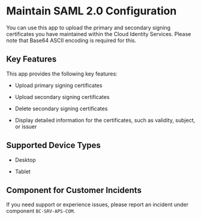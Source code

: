<!-- loio950709c564d6424babb0dcacaad2440a -->

# Maintain SAML 2.0 Configuration



You can use this app to upload the primary and secondary signing certificates you have maintained within the Cloud Identity Services. Please note that Base64 ASCII encoding is required for this.



<a name="loio950709c564d6424babb0dcacaad2440a__KeyFeatures_Title"/>

## Key Features

This app provides the following key features:



-   Upload primary signing certificates

-   Upload secondary signing certificates

-   Delete secondary signing certificates

-   Display detailed information for the certificates, such as validity, subject, or issuer




<a name="loio950709c564d6424babb0dcacaad2440a__supported_devices"/>

## Supported Device Types

-   Desktop

-   Tablet




<a name="loio950709c564d6424babb0dcacaad2440a__customer_component"/>

## Component for Customer Incidents

If you need support or experience issues, please report an incident under component `BC-SRV-APS-COM`.

